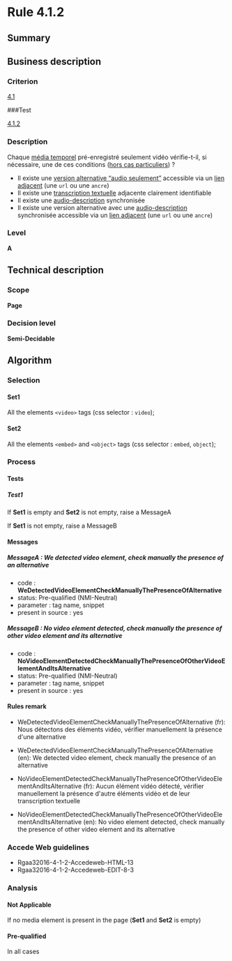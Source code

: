# Rule 4.1.2

## Summary

## Business description

### Criterion

[4.1](http://references.modernisation.gouv.fr/rgaa/criteres.html#crit-4-1)

###Test

[4.1.2](http://references.modernisation.gouv.fr/rgaa/criteres.html#test-4-1-2)

### Description

Chaque <a href="http://references.modernisation.gouv.fr/rgaa/glossaire.html#mdia-temporel-type-son-vido-et-synchronis">m&eacute;dia temporel</a> pr&eacute;-enregistr&eacute; seulement vid&eacute;o v&eacute;rifie-t-il, si n&eacute;cessaire, une de ces conditions (<a href="http://references.modernisation.gouv.fr/rgaa/cas-particuliers.html#cp-4-1,4-2,4-3,4-5,4-7,4-9,4-11,4-13" title="Cas particuliers pour le crit&egrave;re 4.1">hors cas particuliers</a>) ? 
 
 *  Il existe une <a href="http://references.modernisation.gouv.fr/rgaa/glossaire.html#version-alternative-audio-seulement">version alternative <q>audio seulement</q></a> accessible via un <a href="http://references.modernisation.gouv.fr/rgaa/glossaire.html#lien-adjacent">lien adjacent</a> (une `url` ou une `ancre`) 
 *  Il existe une <a href="http://references.modernisation.gouv.fr/rgaa/glossaire.html#transcription-textuelle-media-temporel">transcription textuelle</a> adjacente clairement identifiable 
 *  Il existe une <a href="http://references.modernisation.gouv.fr/rgaa/glossaire.html#audiodescription-synchronise-media-temporel">audio-description</a> synchronis&eacute;e  
 *  Il existe une version alternative avec une <a href="http://references.modernisation.gouv.fr/rgaa/glossaire.html#audiodescription-synchronise-media-temporel">audio-description</a> synchronis&eacute;e accessible via un <a href="http://references.modernisation.gouv.fr/rgaa/glossaire.html#lien-adjacent">lien adjacent</a> (une `url` ou une `ancre`) 


### Level

**A**

## Technical description

### Scope

**Page**

### Decision level

**Semi-Decidable**

## Algorithm

### Selection

#### Set1

All the elements `<video>` tags (css selector : `video`);

#### Set2

All the elements `<embed>` and `<object>` tags (css selector : `embed`, `object`);

### Process

#### Tests

##### Test1

If **Set1** is empty and **Set2** is not empty, raise a MessageA

If **Set1** is not empty, raise a MessageB

#### Messages

##### MessageA : We detected video element, check manually the presence of an alternative

-    code : **WeDetectedVideoElementCheckManuallyThePresenceOfAlternative** 
-    status: Pre-qualified (NMI-Neutral)
-    parameter : tag name, snippet
-    present in source : yes

##### MessageB : No video element detected, check manually the presence of other video element and its alternative

-    code : **NoVideoElementDetectedCheckManuallyThePresenceOfOtherVideoElementAndItsAlternative** 
-    status: Pre-qualified (NMI-Neutral)
-    parameter : tag name, snippet
-    present in source : yes

#### Rules remark

 * WeDetectedVideoElementCheckManuallyThePresenceOfAlternative (fr): Nous d&eacute;tectons des &eacute;l&eacute;ments vid&eacute;o, v&eacute;rifier manuellement la pr&eacute;sence d'une alternative
 * WeDetectedVideoElementCheckManuallyThePresenceOfAlternative (en): We detected video element, check manually the presence of an alternative

 * NoVideoElementDetectedCheckManuallyThePresenceOfOtherVideoElementAndItsAlternative (fr): Aucun &eacute;l&eacute;ment vid&eacute;o d&eacute;tect&eacute;, v&eacute;rifier manuellement la pr&eacute;sence d'autre &eacute;l&eacute;ments vid&eacute;o et de leur transcription textuelle
 * NoVideoElementDetectedCheckManuallyThePresenceOfOtherVideoElementAndItsAlternative (en): No video element detected, check manually the presence of other video element and its alternative

### Accede Web guidelines

 * Rgaa32016-4-1-2-Accedeweb-HTML-13
 * Rgaa32016-4-1-2-Accedeweb-EDIT-8-3

### Analysis

#### Not Applicable

If no media element is present in the page (**Set1** and **Set2** is empty)

#### Pre-qualified

In all cases

